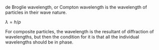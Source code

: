 de Broglie wavelength, or Compton wavelength is the wavelength of particles in their wave nature.

$\lambda=h/p$

For composite particles, the wavelength is the resultant of diffraction of wavelengths, but then the condition for it is that all the individual wavelengths should be in phase.